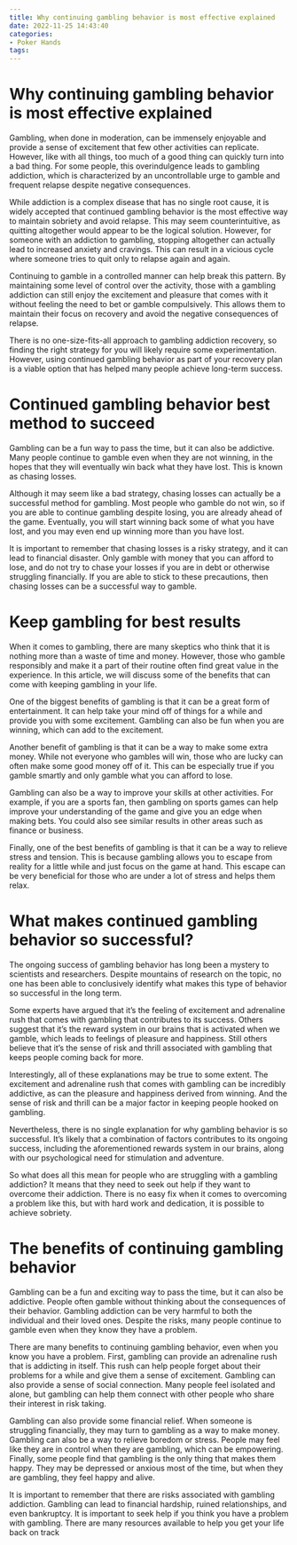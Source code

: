 ```yaml
---
title: Why continuing gambling behavior is most effective explained
date: 2022-11-25 14:43:40
categories:
- Poker Hands
tags:
---
```



#  Why continuing gambling behavior is most effective explained

Gambling, when done in moderation, can be immensely enjoyable and provide a sense of excitement that few other activities can replicate. However, like with all things, too much of a good thing can quickly turn into a bad thing. For some people, this overindulgence leads to gambling addiction, which is characterized by an uncontrollable urge to gamble and frequent relapse despite negative consequences.

While addiction is a complex disease that has no single root cause, it is widely accepted that continued gambling behavior is the most effective way to maintain sobriety and avoid relapse. This may seem counterintuitive, as quitting altogether would appear to be the logical solution. However, for someone with an addiction to gambling, stopping altogether can actually lead to increased anxiety and cravings. This can result in a vicious cycle where someone tries to quit only to relapse again and again.

Continuing to gamble in a controlled manner can help break this pattern. By maintaining some level of control over the activity, those with a gambling addiction can still enjoy the excitement and pleasure that comes with it without feeling the need to bet or gamble compulsively. This allows them to maintain their focus on recovery and avoid the negative consequences of relapse.

There is no one-size-fits-all approach to gambling addiction recovery, so finding the right strategy for you will likely require some experimentation. However, using continued gambling behavior as part of your recovery plan is a viable option that has helped many people achieve long-term success.

#  Continued gambling behavior best method to succeed

Gambling can be a fun way to pass the time, but it can also be addictive. Many people continue to gamble even when they are not winning, in the hopes that they will eventually win back what they have lost. This is known as chasing losses.

Although it may seem like a bad strategy, chasing losses can actually be a successful method for gambling. Most people who gamble do not win, so if you are able to continue gambling despite losing, you are already ahead of the game. Eventually, you will start winning back some of what you have lost, and you may even end up winning more than you have lost.

It is important to remember that chasing losses is a risky strategy, and it can lead to financial disaster. Only gamble with money that you can afford to lose, and do not try to chase your losses if you are in debt or otherwise struggling financially. If you are able to stick to these precautions, then chasing losses can be a successful way to gamble.

#  Keep gambling for best results

When it comes to gambling, there are many skeptics who think that it is nothing more than a waste of time and money. However, those who gamble responsibly and make it a part of their routine often find great value in the experience. In this article, we will discuss some of the benefits that can come with keeping gambling in your life.

One of the biggest benefits of gambling is that it can be a great form of entertainment. It can help take your mind off of things for a while and provide you with some excitement. Gambling can also be fun when you are winning, which can add to the excitement.

Another benefit of gambling is that it can be a way to make some extra money. While not everyone who gambles will win, those who are lucky can often make some good money off of it. This can be especially true if you gamble smartly and only gamble what you can afford to lose.

Gambling can also be a way to improve your skills at other activities. For example, if you are a sports fan, then gambling on sports games can help improve your understanding of the game and give you an edge when making bets. You could also see similar results in other areas such as finance or business.

Finally, one of the best benefits of gambling is that it can be a way to relieve stress and tension. This is because gambling allows you to escape from reality for a little while and just focus on the game at hand. This escape can be very beneficial for those who are under a lot of stress and helps them relax.

#  What makes continued gambling behavior so successful?

The ongoing success of gambling behavior has long been a mystery to scientists and researchers. Despite mountains of research on the topic, no one has been able to conclusively identify what makes this type of behavior so successful in the long term.

Some experts have argued that it’s the feeling of excitement and adrenaline rush that comes with gambling that contributes to its success. Others suggest that it’s the reward system in our brains that is activated when we gamble, which leads to feelings of pleasure and happiness. Still others believe that it’s the sense of risk and thrill associated with gambling that keeps people coming back for more.

Interestingly, all of these explanations may be true to some extent. The excitement and adrenaline rush that comes with gambling can be incredibly addictive, as can the pleasure and happiness derived from winning. And the sense of risk and thrill can be a major factor in keeping people hooked on gambling.

Nevertheless, there is no single explanation for why gambling behavior is so successful. It’s likely that a combination of factors contributes to its ongoing success, including the aforementioned rewards system in our brains, along with our psychological need for stimulation and adventure.

So what does all this mean for people who are struggling with a gambling addiction? It means that they need to seek out help if they want to overcome their addiction. There is no easy fix when it comes to overcoming a problem like this, but with hard work and dedication, it is possible to achieve sobriety.

#  The benefits of continuing gambling behavior

Gambling can be a fun and exciting way to pass the time, but it can also be addictive. People often gamble without thinking about the consequences of their behavior. Gambling addiction can be very harmful to both the individual and their loved ones. Despite the risks, many people continue to gamble even when they know they have a problem.

There are many benefits to continuing gambling behavior, even when you know you have a problem. First, gambling can provide an adrenaline rush that is addicting in itself. This rush can help people forget about their problems for a while and give them a sense of excitement. Gambling can also provide a sense of social connection. Many people feel isolated and alone, but gambling can help them connect with other people who share their interest in risk taking.

Gambling can also provide some financial relief. When someone is struggling financially, they may turn to gambling as a way to make money. Gambling can also be a way to relieve boredom or stress. People may feel like they are in control when they are gambling, which can be empowering. Finally, some people find that gambling is the only thing that makes them happy. They may be depressed or anxious most of the time, but when they are gambling, they feel happy and alive.

It is important to remember that there are risks associated with gambling addiction. Gambling can lead to financial hardship, ruined relationships, and even bankruptcy. It is important to seek help if you think you have a problem with gambling. There are many resources available to help you get your life back on track
